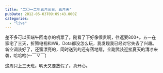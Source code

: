 ```yaml
---
title: "二〇一二年五月三日，五月天"
pubDate: 2012-05-03T09:09:43.000Z
categories: 
  - "live"
---
```


差不多可以买端午回南京的机票了，刚看了下好像很贵啊，往返要800+。五一在家宅了三天，折腾电视和Wii，Dota都没怎么玩，我发现我已经对它失去了兴趣。新空调装好了，还蛮漂亮的，同时送到的还有落地扇，全副武装迎接夏天的清凉来袭，哈哈哈(～￣▽￣)

这周只上三天班，明天又要放假了，真开心。
